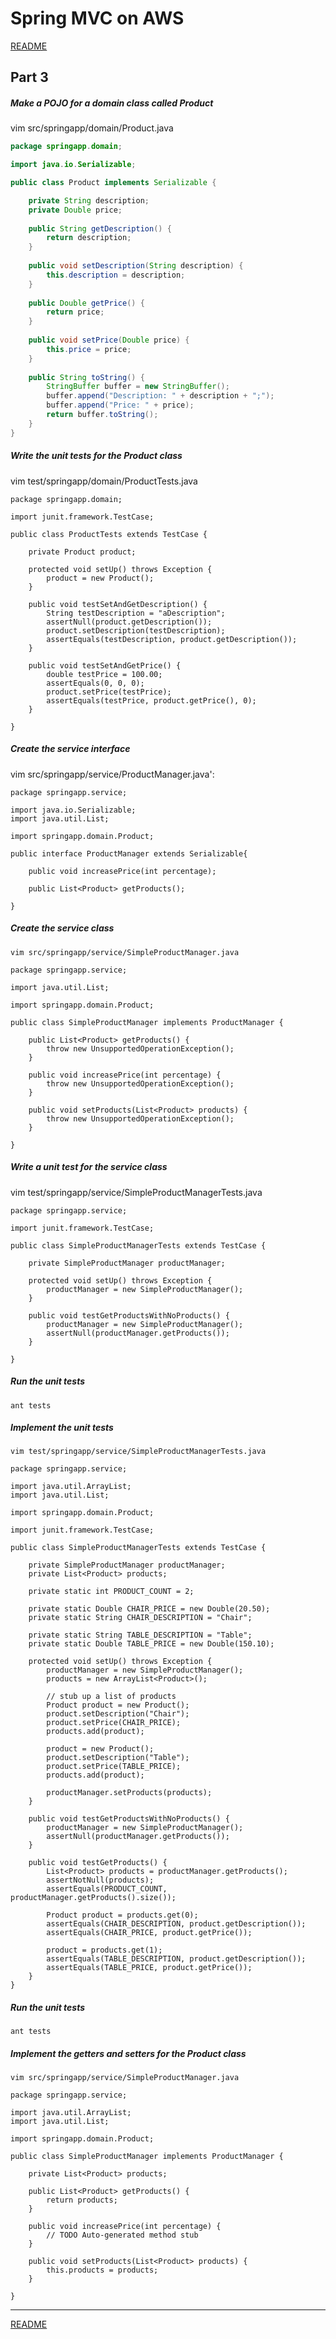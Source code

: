 # Spring MVC on AWS
[README](/README.md)

## Part 3

##### Make a POJO for a domain class called Product
  vim src/springapp/domain/Product.java
```java
package springapp.domain;

import java.io.Serializable;

public class Product implements Serializable {

    private String description;
    private Double price;
    
    public String getDescription() {
        return description;
    }
    
    public void setDescription(String description) {
        this.description = description;
    }
    
    public Double getPrice() {
        return price;
    }
    
    public void setPrice(Double price) {
        this.price = price;
    }
    
    public String toString() {
        StringBuffer buffer = new StringBuffer();
        buffer.append("Description: " + description + ";");
        buffer.append("Price: " + price);
        return buffer.toString();
    }
}
```
##### Write the unit tests for the Product class
  vim test/springapp/domain/ProductTests.java
```
package springapp.domain;

import junit.framework.TestCase;

public class ProductTests extends TestCase {

    private Product product;

    protected void setUp() throws Exception {
        product = new Product();
    }

    public void testSetAndGetDescription() {
        String testDescription = "aDescription";
        assertNull(product.getDescription());
        product.setDescription(testDescription);
        assertEquals(testDescription, product.getDescription());
    }

    public void testSetAndGetPrice() {
        double testPrice = 100.00;
        assertEquals(0, 0, 0);    
        product.setPrice(testPrice);
        assertEquals(testPrice, product.getPrice(), 0);
    }
  
}
```
##### Create the service interface
  vim src/springapp/service/ProductManager.java':
```
package springapp.service;

import java.io.Serializable;
import java.util.List;

import springapp.domain.Product;

public interface ProductManager extends Serializable{

    public void increasePrice(int percentage);
    
    public List<Product> getProducts();
    
}
```

##### Create the service class
    vim src/springapp/service/SimpleProductManager.java
```
package springapp.service;

import java.util.List;

import springapp.domain.Product;

public class SimpleProductManager implements ProductManager {

    public List<Product> getProducts() {
        throw new UnsupportedOperationException();
    }

    public void increasePrice(int percentage) {
        throw new UnsupportedOperationException();        
    }

    public void setProducts(List<Product> products) {
        throw new UnsupportedOperationException();        
    }

}
```
##### Write a unit test for the service class
  vim test/springapp/service/SimpleProductManagerTests.java
```
package springapp.service;

import junit.framework.TestCase;

public class SimpleProductManagerTests extends TestCase {

    private SimpleProductManager productManager;
        
    protected void setUp() throws Exception {
        productManager = new SimpleProductManager();
    }

    public void testGetProductsWithNoProducts() {
        productManager = new SimpleProductManager();
        assertNull(productManager.getProducts());
    }

}
```
##### Run the unit tests
    ant tests

##### Implement the unit tests
    vim test/springapp/service/SimpleProductManagerTests.java
```
package springapp.service;

import java.util.ArrayList;
import java.util.List;

import springapp.domain.Product;

import junit.framework.TestCase;

public class SimpleProductManagerTests extends TestCase {

    private SimpleProductManager productManager;
    private List<Product> products;
    
    private static int PRODUCT_COUNT = 2;
    
    private static Double CHAIR_PRICE = new Double(20.50);
    private static String CHAIR_DESCRIPTION = "Chair";
    
    private static String TABLE_DESCRIPTION = "Table";
    private static Double TABLE_PRICE = new Double(150.10);         
        
    protected void setUp() throws Exception {
        productManager = new SimpleProductManager();
        products = new ArrayList<Product>();
        
        // stub up a list of products
        Product product = new Product();
        product.setDescription("Chair");
        product.setPrice(CHAIR_PRICE);
        products.add(product);
        
        product = new Product();
        product.setDescription("Table");
        product.setPrice(TABLE_PRICE);
        products.add(product);
        
        productManager.setProducts(products);
    }

    public void testGetProductsWithNoProducts() {
        productManager = new SimpleProductManager();
        assertNull(productManager.getProducts());
    }
    
    public void testGetProducts() {
        List<Product> products = productManager.getProducts();
        assertNotNull(products);        
        assertEquals(PRODUCT_COUNT, productManager.getProducts().size());
    
        Product product = products.get(0);
        assertEquals(CHAIR_DESCRIPTION, product.getDescription());
        assertEquals(CHAIR_PRICE, product.getPrice());
        
        product = products.get(1);
        assertEquals(TABLE_DESCRIPTION, product.getDescription());
        assertEquals(TABLE_PRICE, product.getPrice());      
    }   
}
```
##### Run the unit tests
    ant tests
    
##### Implement the getters and setters for the Product class
    vim src/springapp/service/SimpleProductManager.java
```
package springapp.service;

import java.util.ArrayList;
import java.util.List;

import springapp.domain.Product;

public class SimpleProductManager implements ProductManager {

    private List<Product> products;
    
    public List<Product> getProducts() {
        return products;
    }

    public void increasePrice(int percentage) {
        // TODO Auto-generated method stub      
    }

    public void setProducts(List<Product> products) {
        this.products = products;
    }
    
}
```





* * *
[README](/README.md)
